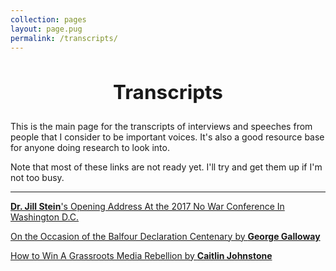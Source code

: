 ```yaml
---
collection: pages
layout: page.pug
permalink: /transcripts/
---
```


<h2 style="text-align: center; font-size: 2.25em;">Transcripts</h2>

This is the main page for the transcripts of interviews and speeches from people that I consider to be important voices. It's also a good resource base for anyone doing research to look into.

Note that most of these links are not ready yet. I'll try and get them up if I'm not too busy.

---

[**Dr. Jill Stein**'s Opening Address At the 2017 No War Conference In Washington D.C.](./drjs/)

[On the Occasion of the Balfour Declaration Centenary by **George Galloway**]()

[How to Win A Grassroots Media Rebellion by **Caitlin Johnstone**](./cj-1/)

<!--[**Jimmy Dore**'s Interview With **Thomas Frank** Concerning the State of the Democrats]()

[**Jimmy Dore**'s Second Interview With **Thomas Frank**]()-->
